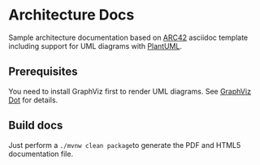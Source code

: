 # Architecture Docs

Sample architecture documentation based on [ARC42](https://arc42.org) asciidoc template including support for UML diagrams with [PlantUML](https://plantuml.com).

## Prerequisites

You need to install GraphViz first to render UML diagrams.
See [GraphViz Dot](https://plantuml.com/graphviz-dot) for details.

## Build docs

Just perform a `./mvnw clean package`to generate the PDF and HTML5 documentation file.

